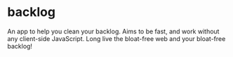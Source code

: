# backlog

An app to help you clean your backlog. Aims to be fast, and work without any client-side JavaScript. Long live the bloat-free web and your bloat-free backlog!
